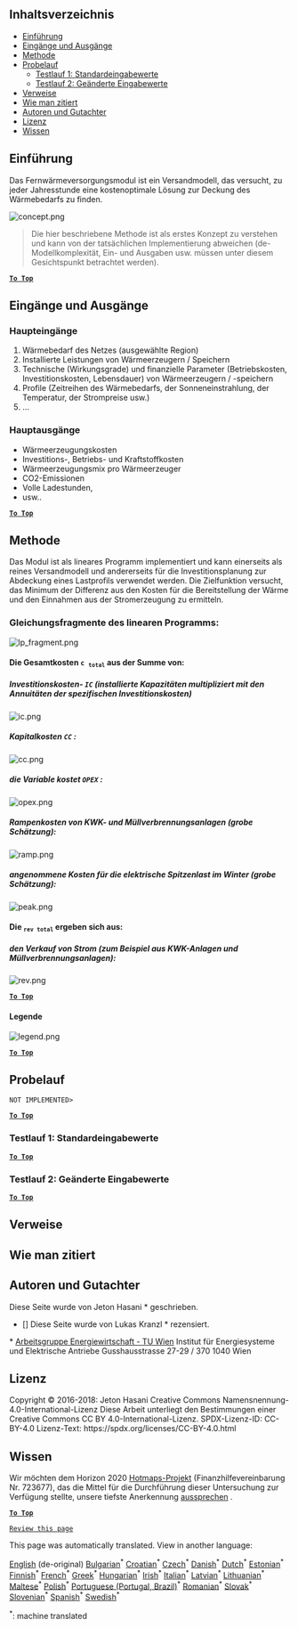 <h2> Inhaltsverzeichnis </h2><ul><li> <a href="#introduction">Einführung</a> </li><li> <a href="#inputs-and-outputs">Eingänge und Ausgänge</a> </li><li> <a href="#method">Methode</a> </li><li> <a href="#sample-run">Probelauf</a> <ul><li> <a href="#test-run-1-default-input-values">Testlauf 1: Standardeingabewerte</a> </li><li> <a href="#test-run-2-modified-input-values">Testlauf 2: Geänderte Eingabewerte</a> </li></ul></li><li> <a href="#references">Verweise</a> </li><li> <a href="#how-to-cite">Wie man zitiert</a> </li><li> <a href="#authors-and-reviewers">Autoren und Gutachter</a> </li><li> <a href="#license">Lizenz</a> </li><li> <a href="#acknowledgement">Wissen</a> </li></ul><h2> Einführung </h2><p> Das Fernwärmeversorgungsmodul ist ein Versandmodell, das versucht, zu jeder Jahresstunde eine kostenoptimale Lösung zur Deckung des Wärmebedarfs zu finden. </p><p><img alt="concept.png" src="https://github.com/HotMaps/hotmaps_wiki/blob/master/Images/dh_supply/concept.png"/></p><blockquote><p> Die hier beschriebene Methode ist als erstes Konzept zu verstehen und kann von der tatsächlichen Implementierung abweichen (de-Modellkomplexität, Ein- und Ausgaben usw. müssen unter diesem Gesichtspunkt betrachtet werden). </p></blockquote><p><ins> <code><strong><a href="#table-of-contents">To Top</a></strong></code> </ins> </p><h2> Eingänge und Ausgänge </h2><h3> Haupteingänge </h3><ol><li> Wärmebedarf des Netzes (ausgewählte Region) </li><li> Installierte Leistungen von Wärmeerzeugern / Speichern </li><li> Technische (Wirkungsgrade) und finanzielle Parameter (Betriebskosten, Investitionskosten, Lebensdauer) von Wärmeerzeugern / -speichern </li><li> Profile (Zeitreihen des Wärmebedarfs, der Sonneneinstrahlung, der Temperatur, der Strompreise usw.) </li><li> ... </li></ol><h3> Hauptausgänge </h3><ul><li> Wärmeerzeugungskosten </li><li> Investitions-, Betriebs- und Kraftstoffkosten </li><li> Wärmeerzeugungsmix pro Wärmeerzeuger </li><li> CO2-Emissionen </li><li> Volle Ladestunden, </li><li> usw.. </li></ul><p><ins> <code><strong><a href="#table-of-contents">To Top</a></strong></code> </ins> </p><h2> Methode </h2><p> Das Modul ist als lineares Programm implementiert und kann einerseits als reines Versandmodell und andererseits für die Investitionsplanung zur Abdeckung eines Lastprofils verwendet werden. Die Zielfunktion versucht, das Minimum der Differenz aus den Kosten für die Bereitstellung der Wärme und den Einnahmen aus der Stromerzeugung zu ermitteln. </p><h3> Gleichungsfragmente des linearen Programms: </h3><p><img alt="lp_fragment.png" src="https://github.com/HotMaps/hotmaps_wiki/blob/master/Images/dh_supply/lp_fragment.png"/></p><h4> Die Gesamtkosten <code>c <sub>total</sub></code> aus der Summe von: </h4><h5> Investitionskosten- <code>IC</code> (installierte Kapazitäten multipliziert mit den Annuitäten der spezifischen Investitionskosten) </h5><p><img alt="ic.png" src="https://github.com/HotMaps/hotmaps_wiki/blob/master/Images/dh_supply/ic.png"/></p><h5> Kapitalkosten <code>CC</code> : </h5><p><img alt="cc.png" src="https://github.com/HotMaps/hotmaps_wiki/blob/master/Images/dh_supply/cc.png"/></p><h5> die Variable kostet <code>OPEX</code> : </h5><p><img alt="opex.png" src="https://github.com/HotMaps/hotmaps_wiki/blob/master/Images/dh_supply/opex.png"/></p><h5> Rampenkosten von KWK- und Müllverbrennungsanlagen (grobe Schätzung): </h5><p><img alt="ramp.png" src="https://github.com/HotMaps/hotmaps_wiki/blob/master/Images/dh_supply/ramp.png"/></p><h5> angenommene Kosten für die elektrische Spitzenlast im Winter (grobe Schätzung): </h5><p><img alt="peak.png" src="https://github.com/HotMaps/hotmaps_wiki/blob/master/Images/dh_supply/peak.png"/></p><h4> Die <code><sub>rev total</sub></code> ergeben sich aus: </h4><h5> den Verkauf von Strom (zum Beispiel aus KWK-Anlagen und Müllverbrennungsanlagen): </h5><p><img alt="rev.png" src="https://github.com/HotMaps/hotmaps_wiki/blob/master/Images/dh_supply/rev.png"/></p><p><ins> <code><strong><a href="#table-of-contents">To Top</a></strong></code> </ins> </p><h4> Legende </h4><p><img alt="legend.png" src="https://github.com/HotMaps/hotmaps_wiki/blob/master/Images/dh_supply/legend.png"/></p><p><ins> <code><strong><a href="#table-of-contents">To Top</a></strong></code> </ins> </p><h2> Probelauf </h2><p> <code>NOT IMPLEMENTED&gt;</code> </p> <p><ins> <code><strong><a href="#table-of-contents">To Top</a></strong></code> </ins> </p><h3> Testlauf 1: Standardeingabewerte </h3><p><ins> <code><strong><a href="#table-of-contents">To Top</a></strong></code> </ins> </p><h3> Testlauf 2: Geänderte Eingabewerte </h3><p><ins> <code><strong><a href="#table-of-contents">To Top</a></strong></code> </ins> </p><h2> Verweise </h2><h2> Wie man zitiert </h2><h2> Autoren und Gutachter </h2><p> Diese Seite wurde von Jeton Hasani * geschrieben. </p><ul><li> [] Diese Seite wurde von Lukas Kranzl * rezensiert. </li></ul><p> * <a href="https://eeg.tuwien.ac.at/">Arbeitsgruppe Energiewirtschaft - TU Wien</a> Institut für Energiesysteme und Elektrische Antriebe Gusshausstrasse 27-29 / 370 1040 Wien </p><h2> Lizenz </h2><p> Copyright © 2016-2018: Jeton Hasani Creative Commons Namensnennung-4.0-International-Lizenz Diese Arbeit unterliegt den Bestimmungen einer Creative Commons CC BY 4.0-International-Lizenz. SPDX-Lizenz-ID: CC-BY-4.0 Lizenz-Text: https://spdx.org/licenses/CC-BY-4.0.html </p><h2> Wissen </h2><p> Wir möchten dem Horizon 2020 <a href="https://www.hotmaps-project.eu">Hotmaps-Projekt</a> (Finanzhilfevereinbarung Nr. 723677), das die Mittel für die Durchführung dieser Untersuchung zur Verfügung stellte, unsere tiefste Anerkennung <a href="https://www.hotmaps-project.eu">aussprechen</a> . </p><p><ins> <code><strong><a href="#table-of-contents">To Top</a></strong></code> </ins> </p><p> <code><a href="https://github.com/HotMaps/hotmaps_wiki/wiki/CM_DH_supply/_edit">Review this page</a></code> </p>

This page was automatically translated. View in another language:

[English](../en/CM-District-heating-supply-dispatch.md) (de-original) [Bulgarian](../bg/CM-District-heating-supply-dispatch.md)<sup>\*</sup> [Croatian](../hr/CM-District-heating-supply-dispatch.md)<sup>\*</sup> [Czech](../cs/CM-District-heating-supply-dispatch.md)<sup>\*</sup> [Danish](../da/CM-District-heating-supply-dispatch.md)<sup>\*</sup> [Dutch](../nl/CM-District-heating-supply-dispatch.md)<sup>\*</sup> [Estonian](../et/CM-District-heating-supply-dispatch.md)<sup>\*</sup> [Finnish](../fi/CM-District-heating-supply-dispatch.md)<sup>\*</sup> [French](../fr/CM-District-heating-supply-dispatch.md)<sup>\*</sup>  [Greek](../el/CM-District-heating-supply-dispatch.md)<sup>\*</sup> [Hungarian](../hu/CM-District-heating-supply-dispatch.md)<sup>\*</sup> [Irish](../ga/CM-District-heating-supply-dispatch.md)<sup>\*</sup> [Italian](../it/CM-District-heating-supply-dispatch.md)<sup>\*</sup> [Latvian](../lv/CM-District-heating-supply-dispatch.md)<sup>\*</sup> [Lithuanian](../lt/CM-District-heating-supply-dispatch.md)<sup>\*</sup> [Maltese](../mt/CM-District-heating-supply-dispatch.md)<sup>\*</sup> [Polish](../pl/CM-District-heating-supply-dispatch.md)<sup>\*</sup> [Portuguese (Portugal, Brazil)](../pt/CM-District-heating-supply-dispatch.md)<sup>\*</sup> [Romanian](../ro/CM-District-heating-supply-dispatch.md)<sup>\*</sup> [Slovak](../sk/CM-District-heating-supply-dispatch.md)<sup>\*</sup> [Slovenian](../sl/CM-District-heating-supply-dispatch.md)<sup>\*</sup> [Spanish](../es/CM-District-heating-supply-dispatch.md)<sup>\*</sup> [Swedish](../sv/CM-District-heating-supply-dispatch.md)<sup>\*</sup> 

<sup>\*</sup>: machine translated
